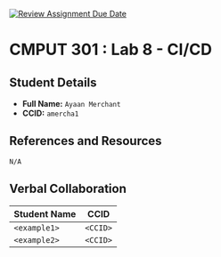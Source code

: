 [![Review Assignment Due Date](https://classroom.github.com/assets/deadline-readme-button-22041afd0340ce965d47ae6ef1cefeee28c7c493a6346c4f15d667ab976d596c.svg)](https://classroom.github.com/a/-su7eUNW)
# CMPUT 301 : Lab 8 - CI/CD

## Student Details

- **Full Name:** `Ayaan Merchant`
- **CCID:** `amercha1`

## References and Resources

`N/A`


## Verbal Collaboration

| Student Name | CCID     |
| ------------ | -------- |
| `<example1>` | `<CCID>` |
| `<example2>` | `<CCID>` |
